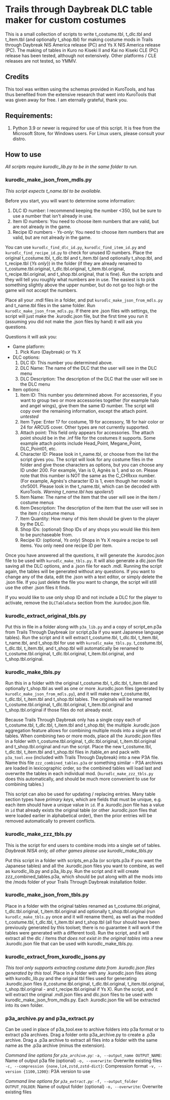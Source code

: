 # Trails through Daybreak DLC table maker for custom costumes

This is a small collection of scripts to write t_costume.tbl, t_dlc.tbl and t_item.tbl (and optionally t_shop.tbl) for making costume mods in Trails through Daybreak NIS America release (PC) and Ys X NIS America release (PC).  The making of tables in Kuro no Kiseki II and Kai no Kiseki CLE (PC) release has been tested, although not extensively.  Other platforms / CLE releases are not tested, so YMMV.

## Credits

This tool was written using the schemas provided in KuroTools, and has thus benefited from the extensive research that went into KuroTools that was given away for free.  I am eternally grateful, thank you.

## Requirements:
1. Python 3.9 or newer is required for use of this script.  It is free from the Microsoft Store, for Windows users.  For Linux users, please consult your distro.

## How to use

*All scripts require kurodlc_lib.py to be in the same folder to run.*

### kurodlc_make_json_from_mdls.py

*This script expects t_name.tbl to be available.*

Before you start, you will want to determine some information:
1. DLC ID number:  I recommend keeping the number <350, but be sure to use a number that isn't already in use.
2. Item ID numbers:  You need to choose item numbers that are valid, but are not already in the game.
3. Recipe ID numbers - *Ys-only*:  You need to choose item numbers that are valid, but are not already in the game.

You can use `kurodlc_find_dlc_id.py`, `kurodlc_find_item_id.py` and `kurodlc_find_recipe_id.py` to check for unused ID numbers.  Place the original t_costume.tbl, t_dlc.tbl and t_item.tbl (and optionally t_shop.tbl, and t_recipe.tbl {*Ys only*}) in the folder (if they are already renamed to t_costume.tbl.original, t_dlc.tbl.original, t_item.tbl.original, t_recipe.tbl.original, and t_shop.tbl.original, that is fine).  Run the scripts and they will tell you roughly what numbers are in use.  The easiest is to pick something slightly above the upper number, but do not go too high or the game will not accept the numbers.

Place all your .mdl files in a folder, and put `kurodlc_make_json_from_mdls.py` and t_name.tbl files in the same folder.  Run `kurodlc_make_json_from_mdls.py`.  If there are .json files with settings, the script will just make the .kurodlc.json file, but the first time you run it (assuming you did not make the .json files by hand) it will ask you questions.

Questions it will ask you:
* Game platform:
    1. Pick Kuro (Daybreak) or Ys X
* DLC options:
	1. DLC ID:  This number you determined above.
	2. DLC Name:  The name of the DLC that the user will see in the DLC menu
	3. DLC Description:  The description of the DLC that the user will see in the DLC menu
* Item options:
	1. Item ID: This number you determined above.  For accessories, if you want to group two or more accessories together (for example halo and angel wings), give them the same ID number.  The script will copy over the remaining information, except the attach point.  *untested*
	2. Item Type: Enter 17 for costume, 19 for accessory, 18 for hair color or 24 for ARCUS cover.  Other types are not currently supported.
	3. Attach point: This field only appears for accessories.  The attach point should be in the .inf file for the costumes it supports.  Some example attach points include Head_Point, Megane_Point, DLC_Point01, etc.
	4. Character ID: Please look in t_name.tbl, or choose from the list the script gives you.  The script will look for any costume files in the folder and give those characters as options, but you can choose any ID under 200.  For example, Van is 0, Agnès is 1, and so on.  Please note that this number is NOT the same as the C_CHRxxx number.  (For example, Agnès's character ID is 1, even though her model is chr5001.  Please look in the t_name.tbl, which can be decoded with KuroTools.  *Warning t_name.tbl has spoilers!*)
	5. Item Name:  The name of the item that the user will see in the item / costume menus
	6. Item Description:  The description of the item that the user will see in the item / costume menus
	7. Item Quantity:  How many of this item should be given to the player by the DLC.
	8. Shop IDs:  (optional) Shop IDs of any shops you would like this item to be purchaseable from.
	9. Recipe ID:  (optional, *Ys only*) Shops in Ys X require a recipe to sell items.  You only need one recipe ID per item.

Once you have answered all the questions, it will generate the .kurodoc.json file to be used with `kurodlc_make_tbls.py`.  It will also generate a dlc.json file saving all the DLC options, and a .json file for each .mdl.  Running the script again, the tables will be generated without any questions.  If you want to change any of the data, edit the .json with a text editor, or simply delete the .json file.  If you just delete the file you want to change, the script will still use the other .json files it finds.

If you would like to use only shop ID and not include a DLC for the player to activate, remove the `DLCTableData` section from the .kurodoc.json file.

### kurodlc_extract_original_tbls.py

Put this in file in a folder along with `p3a_lib.py` and a copy of script_en.p3a from Trails Through Daybreak (or script.p3a if you want Japanese language tables).  Run the script and it will extract t_costume.tbl, t_dlc.tbl, t_item.tbl, t_name.tbl, and t_shop.tbl for use with `kurodlc_make_tbls.py`.  t_costume.tbl, t_dlc.tbl, t_item.tbl, and t_shop.tbl will automatically be renamed to t_costume.tbl.original, t_dlc.tbl.original, t_item.tbl.original, and t_shop.tbl.original.

### kurodlc_make_tbls.py

Run this in a folder with the original t_costume.tbl, t_dlc.tbl, t_item.tbl and optionally t_shop.tbl as well as one or more .kurodlc.json files (generated by `kurodlc_make_json_from_mdls.py`), and it will make new t_costume.tbl, t_dlc.tbl, t_item.tbl and t_shop.tbl tables.  The originals will be renamed t_costume.tbl.original, t_dlc.tbl.original, t_item.tbl.original and t_shop.tbl.original if those files do not already exist.

Because Trails Through Daybreak only has a single copy each of t_costume.tbl, t_dlc.tbl, t_item.tbl and t_shop.tbl; the multiple .kurodlc.json aggregation feature allows for combining multiple mods into a single set of tables.  When combining two or more mods, place all the .kurodlc.json files in a folder with t_costume.tbl.original, t_dlc.tbl.original, t_item.tbl.original and t_shop.tbl.original and run the script.  Place the new t_costume.tbl, t_dlc.tbl, t_item.tbl and t_shop.tbl files in /table_en and pack with `p3a_tool.exe` (included with Trails Through Daybreak) into a new P3A file.  Name this file `zzz_combined_tables.p3a` or something similar - P3A archives are loaded in lexicographic order, so the combined tables will load last and overwrite the tables in each individual mod.  (`kurodlc_make_zzz_tbls.py` does this automatically, and should be much more convenient to use for combining tables.)

This script can also be used for updating / replacing entries.  Many table section types have *primary keys*, which are fields that must be unique, e.g. each item should have a unique value in `id`.  If a .kurodlc.json file has a value in `id` that already exists the original table (or other .kurodlc.json files that were loaded earlier in alphabetical order), then the prior entries will be removed automatically to prevent conflicts.

### kurodlc_make_zzz_tbls.py

This is the script for end users to combine mods into a single set of tables.  *Daybreak NISA only, all other games please use kurodlc_make_tbls.py*

Put this script in a folder with scripts_en.p3a (or scripts.p3a if you want the Japanese tables) and all the .kurodlc.json files you want to combine, as well as kurodlc_lib.py and p3a_lib.py.  Run the script and it will create zzz_combined_tables.p3a, which should be put along with all the mods into the /mods folder of your Trails Through Daybreak installation folder.

### kurodlc_make_json_from_tbls.py

Place in a folder with the original tables renamed as t_costume.tbl.original, t_dlc.tbl.original, t_item.tbl.original and optionally t_shop.tbl.original (run `kurodlc_make_tbls.py` once and it will rename them), as well as the modded t_costume.tbl, t_dlc.tbl, t_item.tbl and t_shop.tbl (all four should have been previously generated by this toolset; there is no guarantee it will work if the tables were generated with a different tool).  Run the script, and it will extract all the dlc / items *that does not exist in the original tables* into a new .kurodlc.json file that can be used with kurodlc_make_tbls.py.

### kurodlc_extract_from_kurodlc_jsons.py

*This tool only supports extracting costume data from .kurodlc.json files generated by this tool.*  Place in a folder with any .kurodlc.json files along with kurodlc_lib.py and the original tbl files used for generating .kurodlc.json files (t_costume.tbl.original, t_dlc.tbl.original, t_item.tbl.original, t_shop.tbl.original - and t_recipe.tbl.original if Ys X).  Run the script, and it will extract the original .mdl.json files and dlc.json files to be used with kurodlc_make_json_from_mdls.py.  Each .kurodlc.json file will be extracted into its own folder.

### p3a_archive.py and p3a_extract.py

Can be used in place of p3a_tool.exe to archive folders into p3a format or to extract p3a archives.  Drag a folder onto p3a_archive.py to create a .p3a archive.  Drag a .p3a archive to extract all files into a folder with the same name as the .p3a archive (minus the extension).

*Command line options for `p3a_archive.py`:*
`-a, --output_name OUTPUT_NAME`: Name of output p3a file (optional)
`-o, --overwrite`: Overwrite existing files
`-c, --compression {none,lz4,zstd,zstd-dict}`: Compression format
`-v, --version {1100,1200}`: P3A version to use

*Command line options for `p3a_extract.py`:*
`-f, --output_folder OUTPUT_FOLDER`: Name of output folder (optional)
`-o, --overwrite`: Overwrite existing files